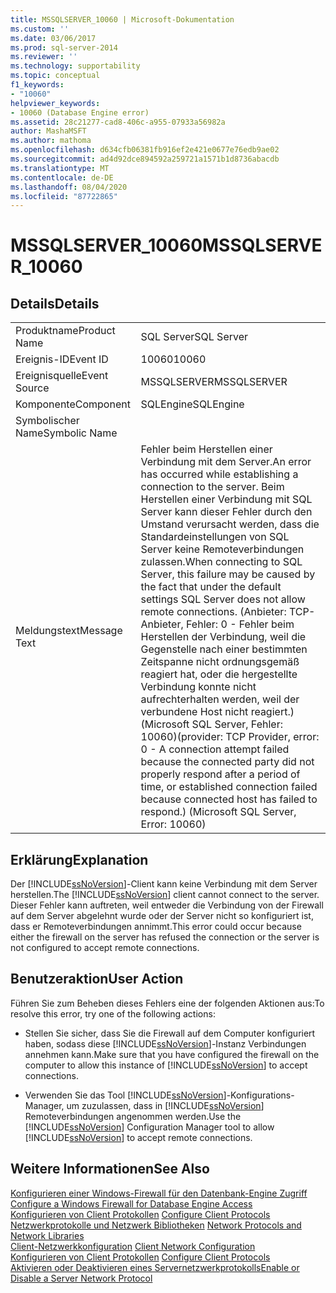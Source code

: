 ```yaml
---
title: MSSQLSERVER_10060 | Microsoft-Dokumentation
ms.custom: ''
ms.date: 03/06/2017
ms.prod: sql-server-2014
ms.reviewer: ''
ms.technology: supportability
ms.topic: conceptual
f1_keywords:
- "10060"
helpviewer_keywords:
- 10060 (Database Engine error)
ms.assetid: 28c21277-cad8-406c-a955-07933a56982a
author: MashaMSFT
ms.author: mathoma
ms.openlocfilehash: d634cfb06381fb916ef2e421e0677e76edb9ae02
ms.sourcegitcommit: ad4d92dce894592a259721a1571b1d8736abacdb
ms.translationtype: MT
ms.contentlocale: de-DE
ms.lasthandoff: 08/04/2020
ms.locfileid: "87722865"
---
```

# <a name="mssqlserver_10060"></a><span data-ttu-id="47896-102">MSSQLSERVER_10060</span><span class="sxs-lookup"><span data-stu-id="47896-102">MSSQLSERVER_10060</span></span>
    
## <a name="details"></a><span data-ttu-id="47896-103">Details</span><span class="sxs-lookup"><span data-stu-id="47896-103">Details</span></span>  
  
|||  
|-|-|  
|<span data-ttu-id="47896-104">Produktname</span><span class="sxs-lookup"><span data-stu-id="47896-104">Product Name</span></span>|<span data-ttu-id="47896-105">SQL Server</span><span class="sxs-lookup"><span data-stu-id="47896-105">SQL Server</span></span>|  
|<span data-ttu-id="47896-106">Ereignis-ID</span><span class="sxs-lookup"><span data-stu-id="47896-106">Event ID</span></span>|<span data-ttu-id="47896-107">10060</span><span class="sxs-lookup"><span data-stu-id="47896-107">10060</span></span>|  
|<span data-ttu-id="47896-108">Ereignisquelle</span><span class="sxs-lookup"><span data-stu-id="47896-108">Event Source</span></span>|<span data-ttu-id="47896-109">MSSQLSERVER</span><span class="sxs-lookup"><span data-stu-id="47896-109">MSSQLSERVER</span></span>|  
|<span data-ttu-id="47896-110">Komponente</span><span class="sxs-lookup"><span data-stu-id="47896-110">Component</span></span>|<span data-ttu-id="47896-111">SQLEngine</span><span class="sxs-lookup"><span data-stu-id="47896-111">SQLEngine</span></span>|  
|<span data-ttu-id="47896-112">Symbolischer Name</span><span class="sxs-lookup"><span data-stu-id="47896-112">Symbolic Name</span></span>||  
|<span data-ttu-id="47896-113">Meldungstext</span><span class="sxs-lookup"><span data-stu-id="47896-113">Message Text</span></span>|<span data-ttu-id="47896-114">Fehler beim Herstellen einer Verbindung mit dem Server.</span><span class="sxs-lookup"><span data-stu-id="47896-114">An error has occurred while establishing a connection to the server.</span></span>  <span data-ttu-id="47896-115">Beim Herstellen einer Verbindung mit SQL Server kann dieser Fehler durch den Umstand verursacht werden, dass die Standardeinstellungen von SQL Server keine Remoteverbindungen zulassen.</span><span class="sxs-lookup"><span data-stu-id="47896-115">When connecting to SQL Server, this failure may be caused by the fact that under the default settings SQL Server does not allow remote connections.</span></span> <span data-ttu-id="47896-116">(Anbieter: TCP-Anbieter, Fehler: 0 - Fehler beim Herstellen der Verbindung, weil die Gegenstelle nach einer bestimmten Zeitspanne nicht ordnungsgemäß reagiert hat, oder die hergestellte Verbindung konnte nicht aufrechterhalten werden, weil der verbundene Host nicht reagiert.) (Microsoft SQL Server, Fehler: 10060)</span><span class="sxs-lookup"><span data-stu-id="47896-116">(provider: TCP Provider, error: 0 - A connection attempt failed because the connected party did not properly respond after a period of time, or established connection failed because connected host has failed to respond.) (Microsoft SQL Server, Error: 10060)</span></span>|  
  
## <a name="explanation"></a><span data-ttu-id="47896-117">Erklärung</span><span class="sxs-lookup"><span data-stu-id="47896-117">Explanation</span></span>  
 <span data-ttu-id="47896-118">Der [!INCLUDE[ssNoVersion](../../includes/ssnoversion-md.md)]-Client kann keine Verbindung mit dem Server herstellen.</span><span class="sxs-lookup"><span data-stu-id="47896-118">The [!INCLUDE[ssNoVersion](../../includes/ssnoversion-md.md)] client cannot connect to the server.</span></span> <span data-ttu-id="47896-119">Dieser Fehler kann auftreten, weil entweder die Verbindung von der Firewall auf dem Server abgelehnt wurde oder der Server nicht so konfiguriert ist, dass er Remoteverbindungen annimmt.</span><span class="sxs-lookup"><span data-stu-id="47896-119">This error could occur because either the firewall on the server has refused the connection or the server is not configured to accept remote connections.</span></span>  
  
## <a name="user-action"></a><span data-ttu-id="47896-120">Benutzeraktion</span><span class="sxs-lookup"><span data-stu-id="47896-120">User Action</span></span>  
 <span data-ttu-id="47896-121">Führen Sie zum Beheben dieses Fehlers eine der folgenden Aktionen aus:</span><span class="sxs-lookup"><span data-stu-id="47896-121">To resolve this error, try one of the following actions:</span></span>  
  
-   <span data-ttu-id="47896-122">Stellen Sie sicher, dass Sie die Firewall auf dem Computer konfiguriert haben, sodass diese [!INCLUDE[ssNoVersion](../../includes/ssnoversion-md.md)]-Instanz Verbindungen annehmen kann.</span><span class="sxs-lookup"><span data-stu-id="47896-122">Make sure that you have configured the firewall on the computer to allow this instance of [!INCLUDE[ssNoVersion](../../includes/ssnoversion-md.md)] to accept connections.</span></span>  
  
-   <span data-ttu-id="47896-123">Verwenden Sie das Tool [!INCLUDE[ssNoVersion](../../includes/ssnoversion-md.md)]-Konfigurations-Manager, um zuzulassen, dass in [!INCLUDE[ssNoVersion](../../includes/ssnoversion-md.md)] Remoteverbindungen angenommen werden.</span><span class="sxs-lookup"><span data-stu-id="47896-123">Use the [!INCLUDE[ssNoVersion](../../includes/ssnoversion-md.md)] Configuration Manager tool to allow [!INCLUDE[ssNoVersion](../../includes/ssnoversion-md.md)] to accept remote connections.</span></span>  
  
## <a name="see-also"></a><span data-ttu-id="47896-124">Weitere Informationen</span><span class="sxs-lookup"><span data-stu-id="47896-124">See Also</span></span>  
 <span data-ttu-id="47896-125">[Konfigurieren einer Windows-Firewall für den Datenbank-Engine Zugriff](../../database-engine/configure-windows/configure-a-windows-firewall-for-database-engine-access.md) </span><span class="sxs-lookup"><span data-stu-id="47896-125">[Configure a Windows Firewall for Database Engine Access](../../database-engine/configure-windows/configure-a-windows-firewall-for-database-engine-access.md) </span></span>  
 <span data-ttu-id="47896-126">[Konfigurieren von Client Protokollen](../../database-engine/configure-windows/configure-client-protocols.md) </span><span class="sxs-lookup"><span data-stu-id="47896-126">[Configure Client Protocols](../../database-engine/configure-windows/configure-client-protocols.md) </span></span>  
 <span data-ttu-id="47896-127">[Netzwerkprotokolle und Netzwerk Bibliotheken](../../sql-server/install/network-protocols-and-network-libraries.md) </span><span class="sxs-lookup"><span data-stu-id="47896-127">[Network Protocols and Network Libraries](../../sql-server/install/network-protocols-and-network-libraries.md) </span></span>  
 <span data-ttu-id="47896-128">[Client-Netzwerkkonfiguration](../../database-engine/configure-windows/client-network-configuration.md) </span><span class="sxs-lookup"><span data-stu-id="47896-128">[Client Network Configuration](../../database-engine/configure-windows/client-network-configuration.md) </span></span>  
 <span data-ttu-id="47896-129">[Konfigurieren von Client Protokollen](../../database-engine/configure-windows/configure-client-protocols.md) </span><span class="sxs-lookup"><span data-stu-id="47896-129">[Configure Client Protocols](../../database-engine/configure-windows/configure-client-protocols.md) </span></span>  
 [<span data-ttu-id="47896-130">Aktivieren oder Deaktivieren eines Servernetzwerkprotokolls</span><span class="sxs-lookup"><span data-stu-id="47896-130">Enable or Disable a Server Network Protocol</span></span>](../../database-engine/configure-windows/enable-or-disable-a-server-network-protocol.md)  
  
  
